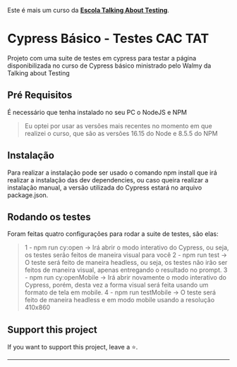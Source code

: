 Este é mais um curso da [**Escola Talking About Testing**](https://udemy.com/user/walmyr).


# Cypress Básico - Testes CAC TAT

Projeto com uma suite de testes em cypress para testar a página disponibilizada no curso de Cypress básico ministrado pelo Walmy da Talking about Testing 
## Pré Requisitos

É necessário que tenha instalado no seu PC o NodeJS e NPM 

> Eu optei por usar as versões mais recentes no momento em que realizei o curso, que são as versões 16.15 do Node e 8.5.5 do NPM

## Instalação

Para realizar a instalação pode ser usado o comando npm install que irá realizar a instalação das dev dependencies, ou caso queira realizar a instalação manual, a  versão utilizada do Cypress estará no arquivo package.json. 

## Rodando os testes

Foram feitas quatro configurações para rodar a suite de testes, são elas:

> 1 - npm run cy:open -> Irá abrir o modo interativo do Cypress, ou seja, os testes serão feitos de maneira visual para você
> 2 - npm run test -> O teste será feito de maneira headless, ou seja, os testes não irão ser feitos de maneira visual, apenas entregando o resultado no prompt.
> 3 - npm run cy:openMobile -> Irá abrir novamente o modo interativo do Cypress, porém, desta vez a forma visual será feita usando um formato de tela em mobile.
> 4 - npm run testMobile -> O teste será feito de maneira headless e em modo mobile usando a resolução 410x860

## Support this project

If you want to support this project, leave a ⭐.

___

